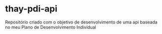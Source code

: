 # thay-pdi-api
Repositório criado com o objetivo de desenvolvimento de uma api baseada no meu Plano de Desenvolvimento Individual
